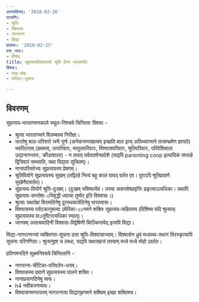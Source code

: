 ```yaml
---
अन्त्यदिनम्: '2018-02-26'
पात्राणि:
- श्रुतिः
- विश्वासः
- नागरत्ना
- विद्या
प्रारम्भः: '2018-02-25'
रसः_भावः:
- वीर्यम्
title: सुप्रत्ययविश्वासयोः श्रुतिं विना भारतगतिः
विषयः:
- मातृ-मोहः
- परिवार-सूचनाः

---
```


## विवरणम्
सुप्रत्यय-भारतगमनकाले स्थूल-निश्चये चिन्तिताः विषयाः -
- श्रुत्या भारतागमने विलम्बस्य निरीक्षा।
- भारतेषु बाल-परिसरो जनैः पूर्णः (अनेकजनसहत्वम् इच्छति बाल इत्य् अतिथ्यागमने तत्सम्भ्रमेण ज्ञायते) भवतितराम् (प्रथमस्, तत्परिवारः, मातुलपरिवारः, विश्वासपरिवारः, श्रुतिपरिवारः, परिवेशिबाला उद्यानागन्तारः, क्रीडाशाला) - न तावत् पर्वतदर्शनप्रदेशे (यद्यपि parenting coop इत्यादिकं सप्ताहे द्वित्रिवारं सम्भवति, यथा विद्यया सूचितम्)।
- नानापरिसरेभ्यः सुप्रत्ययस्य प्रेषणम्।
- श्रुतिवियोगे सुप्रत्ययस्य सुखम् (तद्विरहे नित्यं बहु कालं यावद् वर्तत एव। पुराऽपि श्रुतिप्रयाणे सुखेनैवावर्तत)।
- सुप्रत्यय-वियोगे श्रुति-दुःखम्। (दुःखम् भविष्यत्येव। तस्या असन्तोषप्रवृत्तिः प्रकृत्याऽत्यधिका। तथापि सुप्रत्यय-सन्तोषा-ಽभिवृद्धी ध्यात्वा तुष्येर् इति विश्वासः।)
- श्रुत्याः यथापेक्षं विरामदिनेषु दूरस्थकार्यदिनेषु भारतवासः।
- विश्वासस्य पर्यटकानुमत्या ऽमेरिका-ಽಽगमने शक्तिः सुप्रत्यय-सहितस्य (विशिष्य यदि श्रुत्यास् सुप्रत्ययस्य वाಽतुष्टिरत्यधिका स्यात्)।
- जानक्य् असत्यवादिनी विश्वास-विद्वेषिणी किञ्चिन्तयेद् इत्यपि विद्या।

विद्या-नागरत्नाभ्यां व्यक्तिगत-सूचना दत्ता श्रुति-विश्वासाभ्याम्। विश्वासेन ध्रुवं मध्यस्थ-स्थानं तिरस्कृत्यापि सूचनाः परिगणिताः। श्रुत्यनुज्ञा च लब्धा, यद्यपि यथासहजं तस्याम् मध्ये मध्ये मोहो ऽवर्तत।

प्रतिगमनदिने सूक्ष्मनिश्चये चिन्तितानि - 
- नागरत्ना-चीटिका-परिवर्तन-धनम्। 
- विश्वासस्य प्रयाणे सुप्रत्ययस्य पालने शक्तिः। 
- नानाप्रयाणदिनेषु व्ययः। 
- h4 नवीकरणव्ययः।
- विश्वासगमनात्परम् नागरत्नाया विद्यागृहगमने सर्वेषाम् इच्छा शक्तिश्च।

